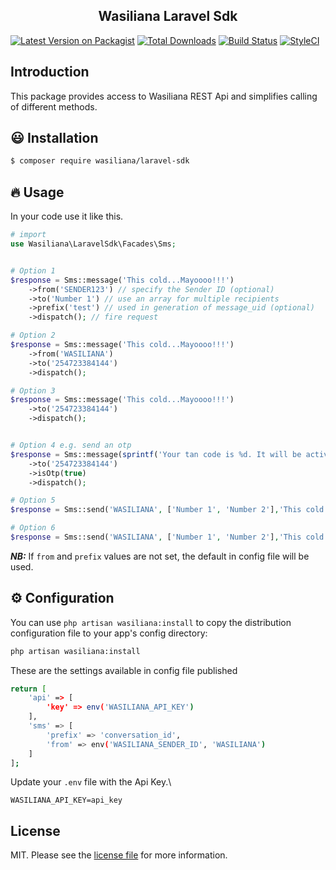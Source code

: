 <h2 align="center">
    Wasiliana Laravel Sdk
</h2>

<p align="center">

[![Latest Version on Packagist][ico-version]][link-packagist]
[![Total Downloads][ico-downloads]][link-downloads]
[![Build Status][ico-travis]][link-travis]
[![StyleCI][ico-styleci]][link-styleci]

</p>

## Introduction

This package provides access to Wasiliana REST Api and simplifies calling of different methods.

## :smiley: Installation

```bash
$ composer require wasiliana/laravel-sdk
```

## :fire: Usage

In your code use it like this.

```php
# import
use Wasiliana\LaravelSdk\Facades\Sms;


# Option 1
$response = Sms::message('This cold...Mayoooo!!!')
    ->from('SENDER123') // specify the Sender ID (optional)
    ->to('Number 1') // use an array for multiple recipients
    ->prefix('test') // used in generation of message_uid (optional)
    ->dispatch(); // fire request

# Option 2
$response = Sms::message('This cold...Mayoooo!!!')
    ->from('WASILIANA')
    ->to('254723384144')
    ->dispatch();

# Option 3
$response = Sms::message('This cold...Mayoooo!!!')
    ->to('254723384144')
    ->dispatch();


# Option 4 e.g. send an otp
$response = Sms::message(sprintf('Your tan code is %d. It will be active for the next 02:00  minutes', mt_rand(100000,999999)))
    ->to('254723384144')
    ->isOtp(true)
    ->dispatch();

# Option 5
$response = Sms::send('WASILIANA', ['Number 1', 'Number 2'],'This cold...Mayoooo!!!', 'test');

# Option 6
$response = Sms::send('WASILIANA', ['Number 1', 'Number 2'],'This cold...Mayoooo!!!');
```

**_NB:_** If `from` and `prefix` values are not set, the default in config file will be used.

## :gear: Configuration

You can use `php artisan wasiliana:install` to copy the distribution configuration file to your app's config directory:

```bash
php artisan wasiliana:install
```

These are the settings available in config file published

```bash
return [
    'api' => [
        'key' => env('WASILIANA_API_KEY')
    ],
    'sms' => [
        'prefix' => 'conversation_id',
        'from' => env('WASILIANA_SENDER_ID', 'WASILIANA')
    ]
];
```

Update your `.env` file with the Api Key.\

```dotenv
WASILIANA_API_KEY=api_key
```

## License

MIT. Please see the [license file](license.md) for more information.

[ico-version]: https://img.shields.io/packagist/v/wasiliana/laravel-sdk.svg?style=flat-square
[ico-downloads]: https://img.shields.io/packagist/dt/wasiliana/laravel-sdk.svg?style=flat-square
[ico-travis]: https://img.shields.io/travis/wasiliana/laravel-sdk/master.svg?style=flat-square
[ico-styleci]: https://styleci.io/repos/12345678/shield
[link-packagist]: https://packagist.org/packages/wasiliana/laravel-sdk
[link-downloads]: https://packagist.org/packages/wasiliana/laravel-sdk
[link-travis]: https://travis-ci.org/wasiliana/laravel-sdk
[link-styleci]: https://styleci.io/repos/12345678
[link-author]: https://github.com/wasiliana
[link-contributors]: ../../contributors
